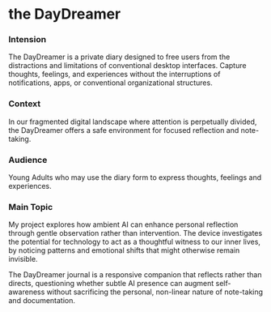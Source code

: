 # the DayDreamer
### Intension
The DayDreamer is a private diary designed to free users from the distractions and limitations of conventional desktop interfaces. Capture thoughts, feelings, and experiences without the interruptions of notifications, apps, or conventional organizational structures.

### Context
In our fragmented digital landscape where attention is perpetually divided, the DayDreamer offers a safe environment for focused reflection and note-taking.

### Audience
Young Adults who may use the diary form to express thoughts, feelings and experiences.

### Main Topic
My project explores how ambient AI can enhance personal reflection through gentle observation rather than intervention. The device investigates the potential for technology to act as a thoughtful witness to our inner lives, by noticing patterns and emotional shifts that might otherwise remain invisible.

The DayDreamer journal is a responsive companion that reflects rather than directs, questioning whether subtle AI presence can augment self-awareness without sacrificing the personal, non-linear nature of note-taking and documentation.